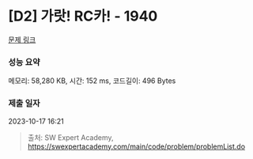 # [D2] 가랏! RC카! - 1940 

[문제 링크](https://swexpertacademy.com/main/code/problem/problemDetail.do?contestProbId=AV5PjMgaALgDFAUq) 

### 성능 요약

메모리: 58,280 KB, 시간: 152 ms, 코드길이: 496 Bytes

### 제출 일자

2023-10-17 16:21



> 출처: SW Expert Academy, https://swexpertacademy.com/main/code/problem/problemList.do